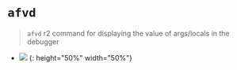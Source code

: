 <!-- TITLE: afvd -->

#  `afvd` 

> `afvd` r2 command for displaying the value of args/locals in the debugger

- ![](/uploads/a-afvd/afvd-png.png) {: height="50%" width="50%"}
